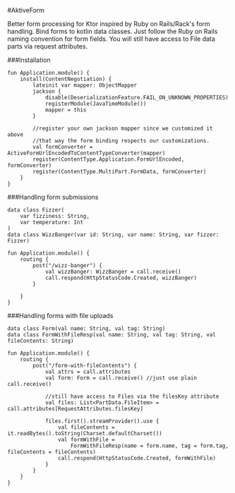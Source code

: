 #AktiveForm  

Better form processing for Ktor inspired by Ruby on Rails/Rack's form handling. Bind forms to kotlin data classes. Just follow the Ruby on Rails naming convention for form fields. You will still have access to File data parts via request attributes. 

###Installation
```$kotlin
fun Application.module() {
    install(ContentNegotiation) {
        lateinit var mapper: ObjectMapper
        jackson {
            disable(DeserializationFeature.FAIL_ON_UNKNOWN_PROPERTIES)
            registerModule(JavaTimeModule())
            mapper = this
        }

        //register your own jackson mapper since we customized it above
        //that way the form binding respects our customizations.
        val formConverter = ActiveFormUrlEncodedToContentTypeConverter(mapper)
        register(ContentType.Application.FormUrlEncoded, formConverter)
        register(ContentType.MultiPart.FormData, formConverter)
    }
}
```

###Handling form submissions
```$kotlin
data class Fizzer(
    var fizziness: String,
    var temperature: Int
)
data class WizzBanger(var id: String, var name: String, var fizzer: Fizzer)
    
fun Application.module() {
    routing {
        post("/wizz-banger") {
            val wizzBanger: WizzBanger = call.receive()
            call.respond(HttpStatusCode.Created, wizzBanger)
        }

    }
}
```

###Handling forms with file uploads 
```$kotlin
data class Form(val name: String, val tag: String)
data class FormWithFileResp(val name: String, val tag: String, val fileContents: String)
    
fun Application.module() {
    routing {
        post("/form-with-fileContents") {
            val attrs = call.attributes
            val form: Form = call.receive() //just use plain call.receive()
            
            //still have access to Files via the filesKey attribute 
            val files: List<PartData.FileItem> = call.attributes[RequestAttributes.filesKey]

            files.first().streamProvider().use {
                val fileContents = it.readBytes().toString(Charset.defaultCharset())
                val formWithFile =
                    FormWithFileResp(name = form.name, tag = form.tag, fileContents = fileContents)
                call.respond(HttpStatusCode.Created, formWithFile)
            }
        }
    }
}
``` 